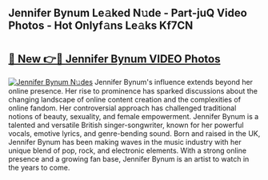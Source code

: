 ## Jennifer Bynum Le𝚊ked N𝚞de - Part-juQ Video Photos - Hot Onlyf𝚊ns Le𝚊ks Kf7CN

# <h2><a href="http://ab73159.deff.icu/?id=Jennifer+Bynum">🔗 New 👉🔴 Jennifer Bynum VIDEO Photos</a></h2>

[![Jennifer Bynum N𝚞des](https://i.imgur.com/rIISA9y.gif)](http://ab73159.deff.icu/?id=Jennifer+Bynum)
Jennifer Bynum's influence extends beyond her online presence. Her rise to prominence has sparked discussions about the changing landscape of online content creation and the complexities of online fandom. Her controversial approach has challenged traditional notions of beauty, sexuality, and female empowerment. Jennifer Bynum is a talented and versatile British singer-songwriter, known for her powerful vocals, emotive lyrics, and genre-bending sound. Born and raised in the UK, Jennifer Bynum has been making waves in the music industry with her unique blend of pop, rock, and electronic elements. With a strong online presence and a growing fan base, Jennifer Bynum is an artist to watch in the years to come.
